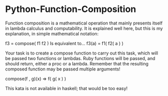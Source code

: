# Python-Function-Composition


Function composition is a mathematical operation that mainly presents itself in lambda calculus and computability. It is explained well here, but this is my explanation, in simple mathematical notation:

f3 = compose( f1 f2 )
   Is equivalent to...
f3(a) = f1( f2( a ) )

Your task is to create a compose function to carry out this task, which will be passed two functions or lambdas. Ruby functions will be passed, and should return, either a proc or a lambda. Remember that the resulting composed function may be passed multiple arguments!

compose(f , g)(x)
=> f( g( x ) )

This kata is not available in haskell; that would be too easy!
